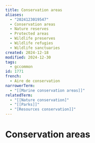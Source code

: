 ```yaml
---
title: Conservation areas
aliases:
  - "2024123019547"
  - Conservation areas
  - Nature reserves
  - Protected areas
  - Wildlife preserves
  - Wildlife refugies
  - Wildlife sanctuaries
created: 2024-12-18
modified: 2024-12-30
tags:
  - gccommon
id: 1771
french:
  - Aire de conservation
narrowerTerm:
  - "[[Marine conservation areas]]"
relatedTerm:
  - "[[Nature conservation]"
  - "[[Parks]]"
  - "[Resources conservation]]"
---
```

# Conservation areas
